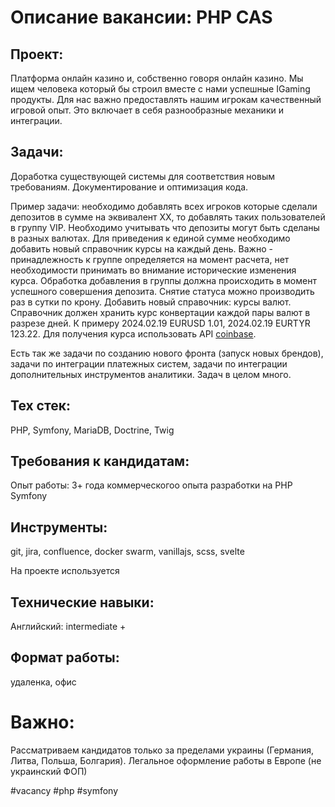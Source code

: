 # Описание вакансии: PHP CAS
## Проект: 
Платформа онлайн казино и, собственно говоря онлайн казино. Мы ищем человека который бы строил вместе с нами успешные IGaming продукты. Для нас важно предоставлять нашим игрокам качественный игровой опыт. Это включает в себя разнообразные механики и интеграции.

## Задачи: 
Доработка существующей системы для соответствия новым требованиям. Документирование и оптимизация кода.

Пример задачи: необходимо добавлять всех игроков которые сделали депозитов в сумме на эквивалент XX, то добавлять таких пользователей в группу VIP. Необходимо учитывать что депозиты могут быть сделаны в разных валютах. Для приведения к единой сумме необходимо добавить новый справочник курсы на каждый день. Важно - принадлежность к группе определяется на момент расчета, нет необходимости принимать во внимание исторические изменения курса. Обработка добавления в группы должна происходить в момент успешного совершения депозита. Снятие статуса можно производить раз в сутки по крону.
Добавить новый справочник: курсы валют. Справочник должен хранить курс конвертации каждой пары валют в разрезе дней. К примеру 2024.02.19 EURUSD 1.01, 2024.02.19 EURTYR 123.22. Для получения курса использовать API [coinbase](https://help.coinbase.com/en/cloud/api/coinbase).

Есть так же задачи по созданию нового фронта (запуск новых брендов), задачи по интеграции платежных систем, задачи по интеграции дополнительных инструментов аналитики. Задач в целом много.

## Тех стек: 
PHP, Symfony, MariaDB, Doctrine, Twig

## Требования к кандидатам:
Опыт работы: 3+ года коммерческогоо опыта разработки на PHP Symfony
## Инструменты: 
git, jira, confluence, docker swarm, vanillajs, scss, svelte

На проекте используется 
## Технические навыки: 
Английский: intermediate +

## Формат работы: 
удаленка, офис
# Важно:
Рассматриваем кандидатов только за пределами украины (Германия, Литва, Польша, Болгария). Легальное оформление работы в Европе (не украинский ФОП)

#vacancy #php #symfony